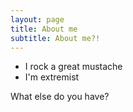 ```yaml
---
layout: page
title: About me
subtitle: About me?!
---
```



- I rock a great mustache
- I'm extremist

What else do you have?
